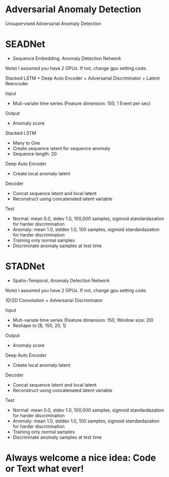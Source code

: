 # Adversarial Anomaly Detection
Unsupervised Adversarial Anomaly Detection

# SEADNet
- Sequence Embedding, Anomaly Detection Network

Note) I assumed you have 2 GPUs. If not, change gpu setting code.

Stacked LSTM + Deep Auto Encoder + Adversarial Discriminator + Latent Reencoder

Input
- Muti-variate time series (Feature dimension: 150, 1 Event per sec)

Output
- Anomaly score

Stacked LSTM
- Many to One
- Create sequence latent for sequence anomaly
- Sequence length: 20

Deep Auto Encoder
- Create local anomaly latent

Decoder
- Concat sequence latent and local latent
- Reconstruct using concatenated latent variable

Test
- Normal: mean 0.0, stdev 1.0, 100,000 samples, sigmoid standardazation for harder discrimination
- Anomaly: mean 1.0, stddev 1.0, 100 samples, sigmoid standardazation for harder discrimination
- Training only normal samples
- Discriminate anomaly samples at test time

# STADNet
- Spatio-Temporal, Anomaly Detection Network


Note) I assumed you have 2 GPUs. If not, change gpu setting code.


1D/2D Convolution + Adversarial Discriminator

Input
- Muti-variate time series (Feature dimension: 150, Window size: 20)
- Reshape to [B, 150, 20, 1]

Output
- Anomaly score

Deep Auto Encoder
- Create local anomaly latent

Decoder
- Concat sequence latent and local latent
- Reconstruct using concatenated latent variable

Test
- Normal: mean 0.0, stdev 1.0, 100,000 samples, sigmoid standardazation for harder discrimination
- Anomaly: mean 1.0, stddev 1.0, 100 samples, sigmoid standardazation for harder discrimination
- Training only normal samples
- Discriminate anomaly samples at test time

# Always welcome a nice idea: Code or Text what ever!
